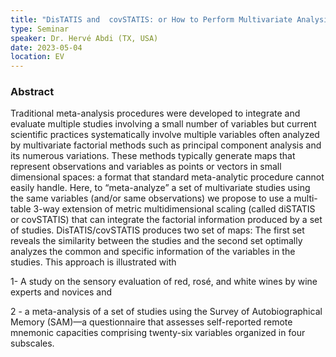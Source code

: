 ```yaml
---
title: "DisTATIS and  covSTATIS: or How to Perform Multivariate Analysis on Sets of Distance and Covariance Tables"
type: Seminar
speaker: Dr. Hervé Abdi (TX, USA)
date: 2023-05-04
location: EV
---
```


### Abstract

Traditional meta-analysis procedures were developed to integrate and evaluate multiple studies involving a small number of variables but current scientific practices systematically involve multiple variables often analyzed by multivariate factorial methods such as principal component analysis and its numerous variations. These methods typically generate maps that represent observations and variables as points or vectors in small dimensional spaces: a format that standard meta-analytic procedure cannot easily handle. Here, to “meta-analyze” a set of multivariate studies using the same variables (and/or same observations) we propose to use a multi-table 3-way extension of metric multidimensional scaling (called diSTATIS or covSTATIS) that can integrate the factorial information produced by a set of studies. DisTATIS/covSTATIS produces two set of maps: The first set reveals the similarity between the studies and the second set optimally analyzes the common and specific information of the variables in the studies. This approach is illustrated with 

1- A study on the sensory evaluation of red, rosé, and white wines by wine experts and novices and 

2 - a meta-analysis of a set of studies using the Survey of Autobiographical Memory (SAM)—a questionnaire that assesses self-reported remote mnemonic capacities comprising twenty-six variables organized in four subscales. 